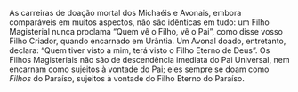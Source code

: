﻿As carreiras de doação mortal dos Michaéis e Avonais, embora comparáveis em muitos aspectos, não são idênticas em tudo: um Filho Magisterial nunca proclama “Quem vê o Filho, vê o Pai”, como disse vosso Filho Criador, quando encarnado em Urântia. Um Avonal doado, entretanto, declara: “Quem tiver visto a mim, terá visto o Filho Eterno de Deus”. Os Filhos Magisteriais não são de descendência imediata do Pai Universal, nem encarnam como sujeitos à vontade do Pai; eles sempre se doam como <I>Filhos</I> do Paraíso, sujeitos à vontade do Filho Eterno do Paraíso.